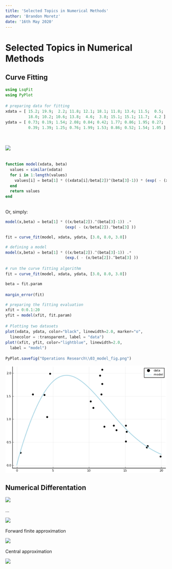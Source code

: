 ```yaml
---
title: 'Selected Topics in Numerical Methods'
author: 'Brandon Moretz'
date: '16th May 2020'
---  
```

  
  
#  Selected Topics in Numerical Methods
  
  
##  Curve Fitting
  
  
```julia
using LsqFit
using PyPlot
  
# preparing data for fitting
xdata = [ 15.2; 19.9;  2.2; 11.8; 12.1; 18.1; 11.8; 13.4; 11.5;  0.5;
          18.0; 10.2; 10.6; 13.8;  4.6;  3.8; 15.1; 15.1; 11.7;  4.2 ]
ydata = [ 0.73; 0.19; 1.54; 2.08; 0.84; 0.42; 1.77; 0.86; 1.95; 0.27;
          0.39; 1.39; 1.25; 0.76; 1.99; 1.53; 0.86; 0.52; 1.54; 1.05 ]
  
  
```
  
<img src="https://latex.codecogs.com/gif.latex?f(x)%20=%20&#x5C;beta_1(&#x5C;frac{x}{&#x5C;beta_2})^{&#x5C;beta_3-1}exp{(-(&#x5C;frac{x}{&#x5C;beta_2})^{&#x5C;beta_3})}"/>
  
```julia
  
function model(xdata, beta)
  values = similar(xdata)
  for i in 1:length(values)
    values[i] = beta[1] * ((xdata[i]/beta[2])^(beta[3]-1)) * (exp( - (xdata[i]/beta[2])^beta[3] ))
  end
  return values
end
  
```
  
Or, simply:
  
```julia
model(x,beta) = beta[1] * ((x/beta[2]).^(beta[3]-1)) .*
                          (exp( - (x/beta[2]).^beta[3] ))
```
  
```julia
fit = curve_fit(model, xdata, ydata, [3.0, 8.0, 3.0])
```
  
```julia
# defining a model
model(x,beta) = beta[1] * ((x/beta[2]).^(beta[3]-1)) .*
                          (exp.( - (x/beta[2]).^beta[3] ))
  
# run the curve fitting algorithm
fit = curve_fit(model, xdata, ydata, [3.0, 8.0, 3.0])
```
  
```julia
beta = fit.param
  
margin_error(fit)
```
  
```julia
# preparing the fitting evaluation
xfit = 0:0.1:20
yfit = model(xfit, fit.param)
  
# Plotting two datasets
plot(xdata, ydata, color="black", linewidth=2.0, marker="o",
  linecolor = :transparent, label = "data")
plot!(xfit, yfit, color="lightblue", linewidth=2.0,
  label = "model")
  
PyPlot.savefig("Operations Research\\03_model_fig.png")
```
  
![Image Test](03_model_fig.png )
  
##  Numerical Differentation
  
  
<img src="https://latex.codecogs.com/gif.latex?f&#x27;(x)%20=%20&#x5C;lim_{h%20-&gt;%20&#x5C;infty}&#x5C;frac{f(x%20+%20h)%20-%20f(x)}{h}"/>
  
...
  
<img src="https://latex.codecogs.com/gif.latex?f&#x27;(x)%20&#x5C;approx%20&#x5C;frac{f(x%20+%20h)%20-%20f(x)}{h}"/>
  
Forward finite approximation
  
<img src="https://latex.codecogs.com/gif.latex?f&#x27;(x)%20&#x5C;approx%20&#x5C;frac{f(x)%20-%20f(x%20-%20h)}{h}"/>
  
Central approximation
  
<img src="https://latex.codecogs.com/gif.latex?f&#x27;(x)%20&#x5C;approx%20&#x5C;frac{f(x%20+%20h)%20-%20f(x%20-%20h)}{2h}"/>
  
